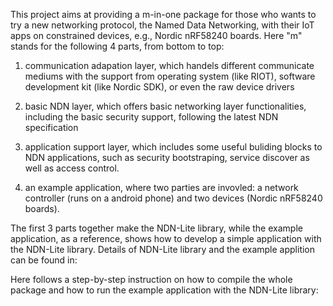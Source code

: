 This project aims at providing a m-in-one package for those who wants to try a new networking protocol, the Named Data Networking, with their IoT apps on constrained devices, e.g., Nordic nRF58240 boards. Here "m" stands for the following 4 parts, from bottom to top: 

1) communication adapation layer, which handels different communicate mediums with the support from operating system (like RIOT), software development kit (like Nordic SDK), or even the raw device drivers

2) basic NDN layer, which offers basic networking layer functionalities, including the basic security support, following the latest NDN specification

3) application support layer, which includes some useful buliding blocks to NDN applications, such as security bootstraping, service discover as well as access control.

4) an example application, where two parties are invovled: a network controller (runs on a android phone) and two devices (Nordic nRF58240 boards).

The first 3 parts together make the NDN-Lite library, while the example application, as a reference, shows how to develop a simple application with the NDN-Lite library. Details of NDN-Lite library and the example applition can be found in: 


Here follows a step-by-step instruction on how to compile the whole package and how to run the example application with the NDN-Lite library:
